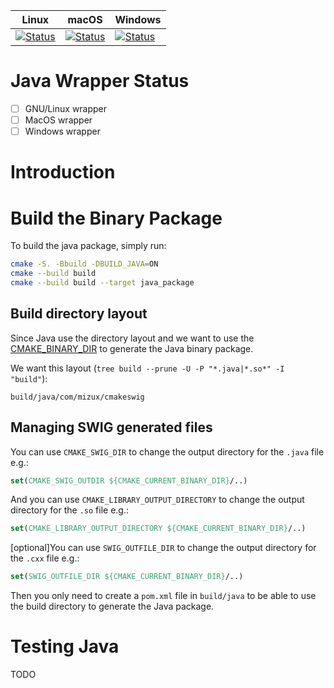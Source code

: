 | Linux | macOS | Windows |
|-------|-------|---------|
| [![Status][java_linux_svg]][java_linux_link] | [![Status][java_osx_svg]][java_osx_link] | [![Status][java_win_svg]][java_win_link] |

[java_linux_svg]: https://github.com/Mizux/cmake-swig/workflows/Java%20Linux%20CI/badge.svg?branch=master
[java_linux_link]: https://github.com/Mizux/cmake-swig/actions?query=workflow%3A"Java+Linux+CI"
[java_osx_svg]: https://github.com/Mizux/cmake-swig/workflows/Java%20MacOS%20CI/badge.svg?branch=master
[java_osx_link]: https://github.com/Mizux/cmake-swig/actions?query=workflow%3A"Java+MacOS+CI"
[java_win_svg]: https://github.com/Mizux/cmake-swig/workflows/Java%20Windows%20CI/badge.svg?branch=master
[java_win_link]: https://github.com/Mizux/cmake-swig/actions?query=workflow%3A"Java+Windows+CI"


# Java Wrapper Status
* [ ] GNU/Linux wrapper
* [ ] MacOS wrapper
* [ ] Windows wrapper

# Introduction


# Build the Binary Package
To build the java package, simply run:
```sh
cmake -S. -Bbuild -DBUILD_JAVA=ON
cmake --build build
cmake --build build --target java_package
```

## Build directory layout
Since Java use the directory layout and we want to use the [CMAKE_BINARY_DIR](https://cmake.org/cmake/help/latest/variable/CMAKE_BINARY_DIR.html) 
to generate the Java binary package.  

We want this layout (`tree build --prune -U -P "*.java|*.so*" -I "build"`):
```shell
build/java/com/mizux/cmakeswig
```

## Managing SWIG generated files
You can use `CMAKE_SWIG_DIR` to change the output directory for the `.java` file e.g.:
```cmake
set(CMAKE_SWIG_OUTDIR ${CMAKE_CURRENT_BINARY_DIR}/..)
```
And you can use `CMAKE_LIBRARY_OUTPUT_DIRECTORY` to change the output directory for the `.so` file e.g.:
```cmake
set(CMAKE_LIBRARY_OUTPUT_DIRECTORY ${CMAKE_CURRENT_BINARY_DIR}/..)
```
[optional]You can use `SWIG_OUTFILE_DIR` to change the output directory for the `.cxx` file e.g.:
```cmake
set(SWIG_OUTFILE_DIR ${CMAKE_CURRENT_BINARY_DIR}/..)
```
Then you only need to create a `pom.xml` file in `build/java` to be able to use
the build directory to generate the Java package.

# Testing Java
TODO
